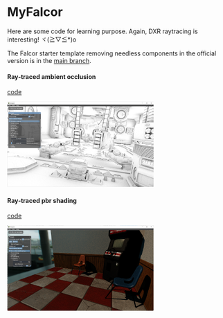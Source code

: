 # MyFalcor

Here are some code for learning purpose. Again, DXR raytracing is interesting! ヾ(≧▽≦*)o

The Falcor starter template removing needless components in the official version is in the [main branch](https://github.com/cuteday/MyFalcor/tree/main).

#### Ray-traced ambient occlusion
[code](https://github.com/cuteday/MyFalcor/tree/practice/Source/RenderPasses/RTAO)

<img src="Demo\images\rtao_zeroday.png" alt="rtao_zeroday" style="zoom:33%;" />

#### Ray-traced pbr shading

[code](https://github.com/cuteday/MyFalcor/tree/practice/Source/RenderPasses/RTLightingPass)

<img src="Demo\images\pbr_shading_arcade.png" alt="rtao_zeroday" style="zoom:33%;" />